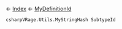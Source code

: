 ← [Index](Api-Index) ← [MyDefinitionId](VRage.Game.MyDefinitionId)

```csharpVRage.Utils.MyStringHash SubtypeId```